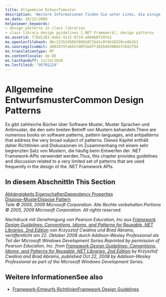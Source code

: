 ```yaml
---
title: Allgemeine Entwurfsmuster
description: 'Weitere Informationen finden Sie unter Links, die einige allgemeine Entwurfsmuster in .net beschreiben: Abhängigkeits Eigenschaften und das Lösch Muster.'
ms.date: 10/22/2008
helpviewer_keywords:
- design patterns in class libraries
- class library design guidelines [.NET Framework], design patterns
ms.assetid: f7bd1361-4ab2-4132-972d-a044b8f197e1
ms.openlocfilehash: 06c12352d50bf8091071b41c974618320ce0b2b1
ms.sourcegitcommit: d8020797a6657d0fbbdff362b80300815f682f94
ms.translationtype: MT
ms.contentlocale: de-DE
ms.lasthandoff: 11/24/2020
ms.locfileid: "95701224"
---
```

# <a name="common-design-patterns"></a><span data-ttu-id="37c9f-103">Allgemeine Entwurfsmuster</span><span class="sxs-lookup"><span data-stu-id="37c9f-103">Common Design Patterns</span></span>

<span data-ttu-id="37c9f-104">Es gibt zahlreiche Bücher über Software Muster, Muster Sprachen und Antimuster, die den sehr breiten Betreff von Mustern behandeln.</span><span class="sxs-lookup"><span data-stu-id="37c9f-104">There are numerous books on software patterns, pattern languages, and antipatterns that address the very broad subject of patterns.</span></span> <span data-ttu-id="37c9f-105">Dieses Kapitel enthält daher Richtlinien und Diskussionen im Zusammenhang mit einem sehr begrenzten Satz von Mustern, die häufig beim Entwerfen der .NET Framework-APIs verwendet werden.</span><span class="sxs-lookup"><span data-stu-id="37c9f-105">Thus, this chapter provides guidelines and discussion related to a very limited set of patterns that are used frequently in the design of the .NET Framework APIs.</span></span>  
  
## <a name="in-this-section"></a><span data-ttu-id="37c9f-106">In diesem Abschnitt</span><span class="sxs-lookup"><span data-stu-id="37c9f-106">In This Section</span></span>  

 [<span data-ttu-id="37c9f-107">Abhängigkeits Eigenschaften</span><span class="sxs-lookup"><span data-stu-id="37c9f-107">Dependency Properties</span></span>](dependency-properties.md)  
 [<span data-ttu-id="37c9f-108">Dispose-Muster</span><span class="sxs-lookup"><span data-stu-id="37c9f-108">Dispose Pattern</span></span>](../garbage-collection/implementing-dispose.md)  
 <span data-ttu-id="37c9f-109">*Teile © 2005, 2009 Microsoft Corporation. Alle Rechte vorbehalten.*</span><span class="sxs-lookup"><span data-stu-id="37c9f-109">*Portions © 2005, 2009 Microsoft Corporation. All rights reserved.*</span></span>  
  
 <span data-ttu-id="37c9f-110">*Nachdruck mit Genehmigung von Pearson Education, Inc aus [Framework Design Guidelines: Conventions, Idioms, and Patterns for Reusable .NET Libraries, 2nd Edition](https://www.informit.com/store/framework-design-guidelines-conventions-idioms-and-9780321545619) von Krzysztof Cwalina und Brad Abrams, veröffentlicht am 22. Oktober 2008 durch Addison-Wesley Professional als Teil der Microsoft Windows Development Series.*</span><span class="sxs-lookup"><span data-stu-id="37c9f-110">*Reprinted by permission of Pearson Education, Inc. from [Framework Design Guidelines: Conventions, Idioms, and Patterns for Reusable .NET Libraries, 2nd Edition](https://www.informit.com/store/framework-design-guidelines-conventions-idioms-and-9780321545619) by Krzysztof Cwalina and Brad Abrams, published Oct 22, 2008 by Addison-Wesley Professional as part of the Microsoft Windows Development Series.*</span></span>  
  
## <a name="see-also"></a><span data-ttu-id="37c9f-111">Weitere Informationen</span><span class="sxs-lookup"><span data-stu-id="37c9f-111">See also</span></span>

- [<span data-ttu-id="37c9f-112">Framework-Entwurfs Richtlinien</span><span class="sxs-lookup"><span data-stu-id="37c9f-112">Framework Design Guidelines</span></span>](index.md)
